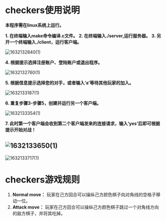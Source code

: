 # checkers使用说明
__本程序需在linux系统上运行。__

**1. 在终端输入make命令编译.c文件。**
**2. 在终端输入./server,运行服务器。**
**3. 另开一个终端输入./client，运行客户端。**

![1632132840(1)](https://user-images.githubusercontent.com/91058183/133986562-ff40385e-e1ab-4c0b-96f5-86b36529ba75.png)

**4. 根据提示选择注册账户、登陆账户或退出程序。**

![1632132760(1)](https://user-images.githubusercontent.com/91058183/133986412-81e4e495-17a8-434a-8adb-48862977c0f6.png)

**5. 根据信息提示选择您的对手，或者输入‘a’等待其他玩家的加入。**

![1632133187(1)](https://user-images.githubusercontent.com/91058183/133987242-020c8fb2-9cfb-4fde-9ee4-0e3d4bd3ca4e.jpg)

**6. 重复步骤3-步骤5，创建并运行另一个客户端。**

![1632133354(1)](https://user-images.githubusercontent.com/91058183/133987542-f4a8d33a-2c9f-4327-8bd7-16e2f62b1498.jpg)

**7. 此时第一个客户端会收到第二个客户端发来的连接请求，输入‘yes’后即可根据提示开始对战！**

![1632133650(1)](https://user-images.githubusercontent.com/91058183/133988120-6d27aff6-1258-40c9-acd1-16852b97e677.jpg)
---
![1632133717(1)](https://user-images.githubusercontent.com/91058183/133988245-290ea048-ffee-4e4f-87e3-3405ac6ec1b7.jpg)

# checkers游戏规则

1. __Normal move：__ 玩家在己方回合可以操纵己方颜色棋子向对角线的空格子移动一位。
2. __Attack move：__ 玩家在己方回合可以操纵己方颜色棋子跳过一个对角线方向的敌方棋子，并将其吃掉。
